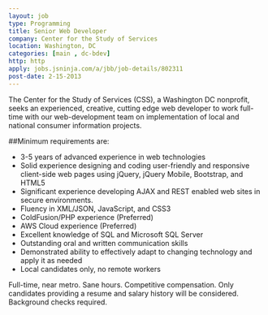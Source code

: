 ```yaml
---
layout: job
type: Programming
title: Senior Web Developer
company: Center for the Study of Services
location: Washington, DC
categories: [main , dc-bdev]
http: http
apply: jobs.jsninja.com/a/jbb/job-details/802311
post-date: 2-15-2013
---
```


The Center for the Study of Services (CSS), a Washington DC nonprofit, seeks an experienced, creative, cutting edge web developer to work full-time with our web-development team on implementation of local and national consumer information projects. 

##Minimum requirements are:

* 3-5 years of advanced experience in web technologies
* Solid experience designing and coding user-friendly and responsive client-side web pages using jQuery, jQuery Mobile, Bootstrap, and HTML5
* Significant experience developing AJAX and REST enabled web sites in secure environments.
* Fluency in XML/JSON, JavaScript, and CSS3
* ColdFusion/PHP experience (Preferred)
* AWS Cloud experience (Preferred)
* Excellent knowledge of SQL and Microsoft SQL Server
* Outstanding oral and written communication skills
* Demonstrated ability to effectively adapt to changing technology and apply it as needed
* Local candidates only, no remote workers

Full-time, near metro. Sane hours. Competitive compensation. Only candidates providing a resume and salary history will be considered. Background checks required.